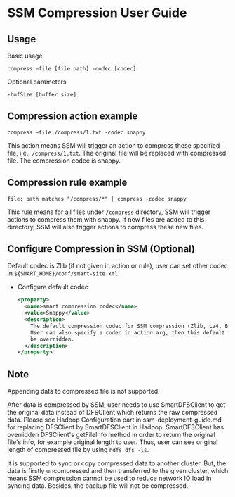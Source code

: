 # SSM Compression User Guide

## Usage
Basic usage
```
compress –file [file path] -codec [codec]
```

Optional parameters
```
-bufSize [buffer size]
```

## Compression action example

```
compress –file /compress/1.txt -codec snappy
```

This action means SSM will trigger an action to compress these specified file, i.e., `/compress/1.txt`. The original file will be replaced with compressed file. The compression codec is snappy.

## Compression rule example

```
file: path matches "/compress/*" | compress -codec snappy
```

This rule means for all files under `/compress` directory, SSM will trigger actions to compress them with snappy. If new files are added to this directory, SSM will also trigger actions to compress these new files.

## Configure Compression in SSM (Optional)

Default codec is Zlib (if not given in action or rule), user can set other codec in `${SMART_HOME}/conf/smart-site.xml`.
* Configure default codec
  ```xml
  <property>
    <name>smart.compression.codec</name>
    <value>Snappy</value>
    <description>
      The default compression codec for SSM compression (Zlib, Lz4, Bzip2, snappy).
      User can also specify a codec in action arg, then this default setting will
      be overridden.
    </description>
  </property>
  ```

## Note

Appending data to compressed file is not supported.

After data is compressed by SSM, user needs to use SmartDFSClient to get the original data instead of DFSClient which returns the raw compressed data. Please see Hadoop Configuration part in ssm-deployment-guide.md
for replacing DFSClient by SmartDFSClient in Hadoop. SmartDFSClient has overridden DFSClient's getFileInfo method in order to return the original file's info, for example original length to user. Thus, user can see
original length of compressed file by using `hdfs dfs -ls`.

It is supported to sync or copy compressed data to another cluster. But, the data is firstly uncompressed and then transferred to the given cluster, which means SSM compression cannot be used to reduce network IO load
in syncing data. Besides, the backup file will not be compressed.